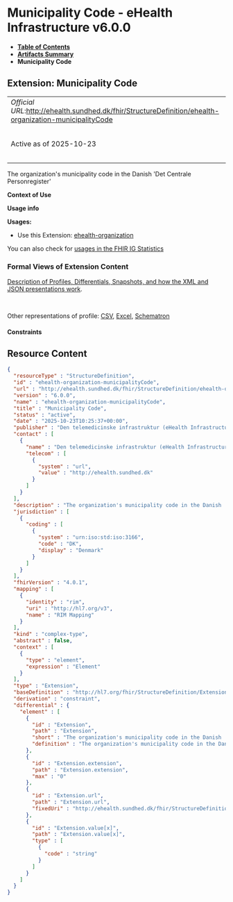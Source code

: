 # Municipality Code - eHealth Infrastructure v6.0.0

* [**Table of Contents**](toc.md)
* [**Artifacts Summary**](artifacts.md)
* **Municipality Code**

## Extension: Municipality Code 

| | |
| :--- | :--- |
| *Official URL*:http://ehealth.sundhed.dk/fhir/StructureDefinition/ehealth-organization-municipalityCode | *Version*:6.0.0 |
| Active as of 2025-10-23 | *Computable Name*:ehealth-organization-municipalityCode |

The organization's municipality code in the Danish 'Det Centrale Personregister'

**Context of Use**

**Usage info**

**Usages:**

* Use this Extension: [ehealth-organization](StructureDefinition-ehealth-organization.md)

You can also check for [usages in the FHIR IG Statistics](https://packages2.fhir.org/xig/dk.ehealth.sundhed.fhir.ig.core|current/StructureDefinition/ehealth-organization-municipalityCode)

### Formal Views of Extension Content

 [Description of Profiles, Differentials, Snapshots, and how the XML and JSON presentations work](http://build.fhir.org/ig/FHIR/ig-guidance/readingIgs.html#structure-definitions). 

 

Other representations of profile: [CSV](StructureDefinition-ehealth-organization-municipalityCode.csv), [Excel](StructureDefinition-ehealth-organization-municipalityCode.xlsx), [Schematron](StructureDefinition-ehealth-organization-municipalityCode.sch) 

#### Constraints



## Resource Content

```json
{
  "resourceType" : "StructureDefinition",
  "id" : "ehealth-organization-municipalityCode",
  "url" : "http://ehealth.sundhed.dk/fhir/StructureDefinition/ehealth-organization-municipalityCode",
  "version" : "6.0.0",
  "name" : "ehealth-organization-municipalityCode",
  "title" : "Municipality Code",
  "status" : "active",
  "date" : "2025-10-23T10:25:37+00:00",
  "publisher" : "Den telemedicinske infrastruktur (eHealth Infrastructure)",
  "contact" : [
    {
      "name" : "Den telemedicinske infrastruktur (eHealth Infrastructure)",
      "telecom" : [
        {
          "system" : "url",
          "value" : "http://ehealth.sundhed.dk"
        }
      ]
    }
  ],
  "description" : "The organization's municipality code in the Danish 'Det Centrale Personregister'",
  "jurisdiction" : [
    {
      "coding" : [
        {
          "system" : "urn:iso:std:iso:3166",
          "code" : "DK",
          "display" : "Denmark"
        }
      ]
    }
  ],
  "fhirVersion" : "4.0.1",
  "mapping" : [
    {
      "identity" : "rim",
      "uri" : "http://hl7.org/v3",
      "name" : "RIM Mapping"
    }
  ],
  "kind" : "complex-type",
  "abstract" : false,
  "context" : [
    {
      "type" : "element",
      "expression" : "Element"
    }
  ],
  "type" : "Extension",
  "baseDefinition" : "http://hl7.org/fhir/StructureDefinition/Extension",
  "derivation" : "constraint",
  "differential" : {
    "element" : [
      {
        "id" : "Extension",
        "path" : "Extension",
        "short" : "The organization's municipality code in the Danish 'Det Centrale Personregister'",
        "definition" : "The organization's municipality code in the Danish 'Det Centrale Personregister'"
      },
      {
        "id" : "Extension.extension",
        "path" : "Extension.extension",
        "max" : "0"
      },
      {
        "id" : "Extension.url",
        "path" : "Extension.url",
        "fixedUri" : "http://ehealth.sundhed.dk/fhir/StructureDefinition/ehealth-organization-municipalityCode"
      },
      {
        "id" : "Extension.value[x]",
        "path" : "Extension.value[x]",
        "type" : [
          {
            "code" : "string"
          }
        ]
      }
    ]
  }
}

```

